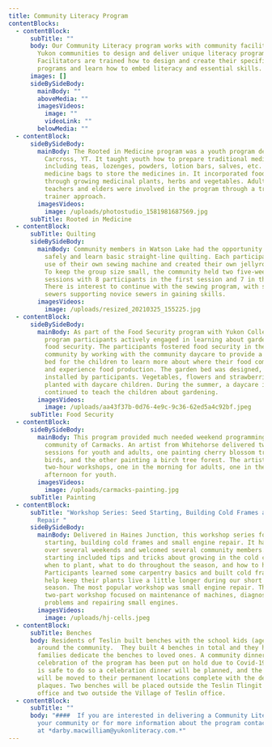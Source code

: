 ```yaml
---
title: Community Literacy Program
contentBlocks:
  - contentBlock:
      subTitle: ""
      body: Our Community Literacy program works with community facilitators from
        Yukon communities to design and deliver unique literacy programs.
        Facilitators are trained how to design and create their specific
        programs and learn how to embed literacy and essential skills.
      images: []
      sideBySideBody:
        mainBody: ""
        aboveMedia: ""
        imagesVideos:
          image: ""
          videoLink: ""
        belowMedia: ""
  - contentBlock:
      sideBySideBody:
        mainBody: The Rooted in Medicine program was a youth program delivered in
          Carcross, YT. It taught youth how to prepare traditional medicines
          including teas, lozenges, powders, lotion bars, salves, etc. They made
          medicine bags to store the medicines in. It incorporated food security
          through growing medicinal plants, herbs and vegetables. Adults,
          teachers and elders were involved in the program through a train- the-
          trainer approach.
        imagesVideos:
          image: /uploads/photostudio_1581981687569.jpg
      subTitle: Rooted in Medicine
  - contentBlock:
      subTitle: Quilting
      sideBySideBody:
        mainBody: Community members in Watson Lake had the opportunity to socialize
          safely and learn basic straight-line quilting. Each participant had
          use of their own sewing machine and created their own jellyroll quilt.
          To keep the group size small, the community held two five-week
          sessions with 8 participants in the first session and 7 in the second.
          There is interest to continue with the sewing program, with skilled
          sewers supporting novice sewers in gaining skills.
        imagesVideos:
          image: /uploads/resized_20210325_155225.jpg
  - contentBlock:
      sideBySideBody:
        mainBody: As part of the Food Security program with Yukon College in Mayo,
          program participants actively engaged in learning about gardening and
          food security. The participants fostered food security in the
          community by working with the community daycare to provide a garden
          bed for the children to learn more about where their food comes from
          and experience food production. The garden bed was designed, built and
          installed by participants. Vegetables, flowers and strawberries were
          planted with daycare children. During the summer, a daycare instructor
          continued to teach the children about gardening.
        imagesVideos:
          image: /uploads/aa43f37b-0d76-4e9c-9c36-62ed5a4c92bf.jpeg
      subTitle: Food Security
  - contentBlock:
      sideBySideBody:
        mainBody: This program provided much needed weekend programming for the
          community of Carmacks. An artist from Whitehorse delivered two weekend
          sessions for youth and adults, one painting cherry blossom trees and
          birds, and the other painting a birch tree forest. The artist led
          two-hour workshops, one in the morning for adults, one in the
          afternoon for youth.
        imagesVideos:
          image: /uploads/carmacks-painting.jpg
      subTitle: Painting
  - contentBlock:
      subTitle: "Workshop Series: Seed Starting, Building Cold Frames and Small Engine
        Repair "
      sideBySideBody:
        mainBody: Delivered in Haines Junction, this workshop series focused on seed
          starting, building cold frames and small engine repair. It happened
          over several weekends and welcomed several community members. Seed
          starting included tips and tricks about growing in the cold climate,
          when to plant, what to do throughout the season, and how to harvest.
          Participants learned some carpentry basics and built cold frames to
          help keep their plants live a little longer during our short growing
          season. The most popular workshop was small engine repair. This
          two-part workshop focused on maintenance of machines, diagnosis of
          problems and repairing small engines.
        imagesVideos:
          image: /uploads/hj-cells.jpeg
  - contentBlock:
      subTitle: Benches
      body: Residents of Teslin built benches with the school kids (ages 5-13) to put
        around the community.  They built 4 benches in total and they had
        families dedicate the benches to loved ones. A community dinner and
        celebration of the program has been put on hold due to Covid-19. When it
        is safe to do so a celebration dinner will be planned, and the benches
        will be moved to their permanent locations complete with the dedication
        plaques. Two benches will be placed outside the Teslin Tlingit Council
        office and two outside the Village of Teslin office.
  - contentBlock:
      subTitle: ""
      body: "####  If you are interested in delivering a Community Literacy program in
        your community or for more information about the program contact Darby
        at *darby.macwilliam@yukonliteracy.com.*"
---
```

